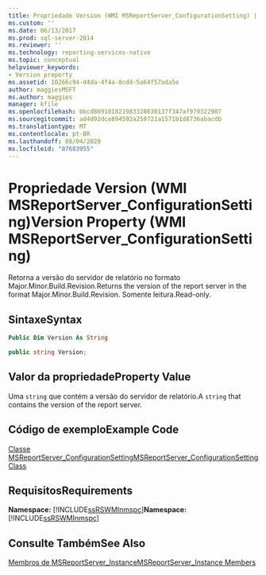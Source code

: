 ```yaml
---
title: Propriedade Version (WMI MSReportServer_ConfigurationSetting) | Microsoft Docs
ms.custom: ''
ms.date: 06/13/2017
ms.prod: sql-server-2014
ms.reviewer: ''
ms.technology: reporting-services-native
ms.topic: conceptual
helpviewer_keywords:
- Version property
ms.assetid: 10266c94-d4da-4f4a-8cdd-5a64f57ada5e
author: maggiesMSFT
ms.author: maggies
manager: kfile
ms.openlocfilehash: bbcd869181821983328630137f347af970322907
ms.sourcegitcommit: ad4d92dce894592a259721a1571b1d8736abacdb
ms.translationtype: MT
ms.contentlocale: pt-BR
ms.lasthandoff: 08/04/2020
ms.locfileid: "87683955"
---
```

# <a name="version-property--wmi-msreportserver_configurationsetting"></a><span data-ttu-id="482a2-102">Propriedade Version (WMI MSReportServer_ConfigurationSetting)</span><span class="sxs-lookup"><span data-stu-id="482a2-102">Version Property  (WMI MSReportServer_ConfigurationSetting)</span></span>
  <span data-ttu-id="482a2-103">Retorna a versão do servidor de relatório no formato Major.Minor.Build.Revision.</span><span class="sxs-lookup"><span data-stu-id="482a2-103">Returns the version of the report server in the format Major.Minor.Build.Revision.</span></span> <span data-ttu-id="482a2-104">Somente leitura.</span><span class="sxs-lookup"><span data-stu-id="482a2-104">Read-only.</span></span>  
  
## <a name="syntax"></a><span data-ttu-id="482a2-105">Sintaxe</span><span class="sxs-lookup"><span data-stu-id="482a2-105">Syntax</span></span>  
  
```vb  
Public Dim Version As String  
```  
  
```csharp  
public string Version;  
```  
  
## <a name="property-value"></a><span data-ttu-id="482a2-106">Valor da propriedade</span><span class="sxs-lookup"><span data-stu-id="482a2-106">Property Value</span></span>  
 <span data-ttu-id="482a2-107">Uma `string` que contém a versão do servidor de relatório.</span><span class="sxs-lookup"><span data-stu-id="482a2-107">A `string` that contains the version of the report server.</span></span>  
  
## <a name="example-code"></a><span data-ttu-id="482a2-108">Código de exemplo</span><span class="sxs-lookup"><span data-stu-id="482a2-108">Example Code</span></span>  
 [<span data-ttu-id="482a2-109">Classe MSReportServer_ConfigurationSetting</span><span class="sxs-lookup"><span data-stu-id="482a2-109">MSReportServer_ConfigurationSetting Class</span></span>](msreportserver-configurationsetting-class.md)  
  
## <a name="requirements"></a><span data-ttu-id="482a2-110">Requisitos</span><span class="sxs-lookup"><span data-stu-id="482a2-110">Requirements</span></span>  
 <span data-ttu-id="482a2-111">**Namespace:** [!INCLUDE[ssRSWMInmspc](../../includes/ssrswminmspc-md.md)]</span><span class="sxs-lookup"><span data-stu-id="482a2-111">**Namespace:** [!INCLUDE[ssRSWMInmspc](../../includes/ssrswminmspc-md.md)]</span></span>  
  
## <a name="see-also"></a><span data-ttu-id="482a2-112">Consulte Também</span><span class="sxs-lookup"><span data-stu-id="482a2-112">See Also</span></span>  
 [<span data-ttu-id="482a2-113">Membros de MSReportServer_Instance</span><span class="sxs-lookup"><span data-stu-id="482a2-113">MSReportServer_Instance Members</span></span>](msreportserver-instance-members.md)  
  
  
